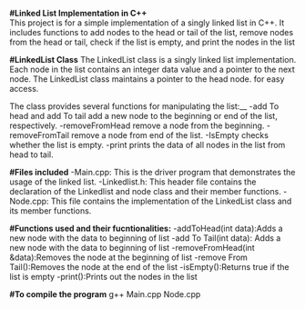 **#Linked List Implementation in C++**<br>
This project is for a simple implementation of a singly linked list in C++. It includes functions to add nodes to the head or tail of the list, remove nodes from the head or tail, check if the list is empty, and print the nodes in the list

**#LinkedList Class**
The LinkedList class is a singly linked list implementation. Each node in the list contains an integer data value and a pointer to the next node. The LinkedList class maintains a pointer to the head node. for easy access.

The class provides several functions for manipulating the list:__
-add To head and add To tail add a new node to the beginning or end of the list, respectively.
-removeFromHead remove a node from the beginning.
-removeFromTail remove a node from end of the list.
-IsEmpty checks whether the list is empty.
-print prints the data of all nodes in the list from head to tail.

**#Files included**
-Main.cpp: This is the driver program that demonstrates the usage of the linked list.
-Linkedlist.h: This header file contains the declaration of the Linkedlist and node class and their member functions.
-Node.cpp: This file contains the implementation of the LinkedList class and its member functions.
 
**#Functions used and their fucntionalities:**
-addToHead(int data):Adds a new node with the data to beginning of list
-add To Tail(int data): Adds a new node with the data to beginning of list
-removeFromHead(int &data):Removes the node at the beginning of list
-remove From Tail():Removes the node at the end of the list
-isEmpty():Returns true if the list is empty
-print():Prints out the nodes in the list

**#To compile the program**
g++ Main.cpp Node.cpp
